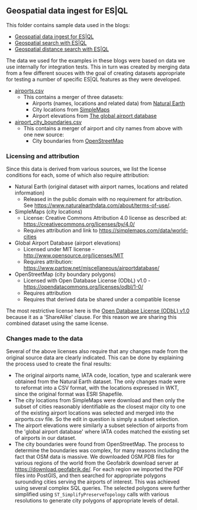 ## Geospatial data ingest for ES|QL

This folder contains sample data used in the blogs:

* [Geospatial data ingest for ES|QL](https://www.elastic.co/search-labs/blog/geospatial-data-ingest)
* [Geospatial search with ES|QL](https://www.elastic.co/search-labs/blog/esql-geospatial-search-part-one)
* [Geospatial distance search with ES|QL](https://www.elastic.co/search-labs/blog/esql-geospatial-search-part-two)

The data we used for the examples in these blogs were based on data we use internally for integration tests.
This in turn was created by merging data from a few different souces with
the goal of creating datasets appropriate for testing a number of specific
ES|QL features as they were developed.

* [airports.csv](https://raw.githubusercontent.com/elastic/elasticsearch-labs/tree/main/supporting-blog-content/geospatial-data-ingest/airports/airports.csv)
  * This contains a merger of three datasets:
    * Airports (names, locations and related data) from [Natural Earth](https://www.naturalearthdata.com/downloads/10m-cultural-vectors/airports/)
    * City locations from [SimpleMaps](https://simplemaps.com/data/world-cities)
    * Airport elevations from [The global airport database](https://www.partow.net/miscellaneous/airportdatabase/)
* [airport_city_boundaries.csv](https://raw.githubusercontent.com/elastic/elasticsearch-labs/tree/main/supporting-blog-content/geospatial-data-ingest/airports/airport_city_boundaries.csv)
  * This contains a merger of airport and city names from above with one new source:
    * City boundaries from [OpenStreetMap](https://www.openstreetmap.org/)

### Licensing and attribution

Since this data is derived from various sources, we list the license
conditions for each, some of which also require attribution:

* Natural Earth (original dataset with airport names, locations and related
  information)
  * Released in the public domain with no requirement for attribution. See
  https://www.naturalearthdata.com/about/terms-of-use/.
* SimpleMaps (city locations)
  * License: Creative Commons Attribution 4.0 license as described at: https://creativecommons.org/licenses/by/4.0/
  * Requires attribution and link to https://simplemaps.com/data/world-cities
* Global Airport Database (airport elevations)
  * Licensed under MIT license - http://www.opensource.org/licenses/MIT
  * Requires attribution: https://www.partow.net/miscellaneous/airportdatabase/
* OpenStreetMap (city boundary polygons)
  * Licensed with Open Database License (ODbL) v1.0 - https://opendatacommons.org/licenses/odbl/1-0/
  * Requires attribution
  * Requires that derived data be shared under a compatible license

The most restrictive license here is the [Open Database License (ODbL)
v1.0](https://opendatacommons.org/licenses/odbl/1-0/) because it as a
'ShareAlike' clause. For this reason we are sharing this combined dataset
using the same license.

### Changes made to the data

Several of the above licenses also require that any changes made from the
original source data are clearly indicated. This can be done by explaining
the process used to create the final results:

* The original airports name, IATA code, location, type and scalerank were
  obtained from the Natural Earth dataset. The only changes made were to
  reformat into a CSV format, with the locations expressed in WKT, since the
  original format was ESRI Shapefile.
* The city locations from SimpleMaps were download and then only the subset
  of cities reasonably identifiable as the closest major city to one of the
  existing airport locations was selected and merged into the airports.csv
  file. So the edit in question is simply a subset selection.
* The airport elevations were similarly a subset selection of airports from
  the 'global airport database' where IATA codes matched the existing set of
  airports in our dataset.
* The city boundaries were found from OpenStreetMap. The process to
  determine the boundaries was complex, for many reasons including the fact
  that OSM data is massive. We downloaded OSM.PDB files for various regions of
  the world from the Geofabrik download server at
  https://download.geofabrik.de/. For each region we imported the PDF files
  into PostGIS, and then searched for appropriate polygons surounding cities
  serving the airports of interest. This was achieved using several complex
  SQL queries. The selected polygons were further simplified using
  `ST_SimplifyPreserveTopology` calls with various resolutions to generate
  city polygons of appropriate levels of detail.
